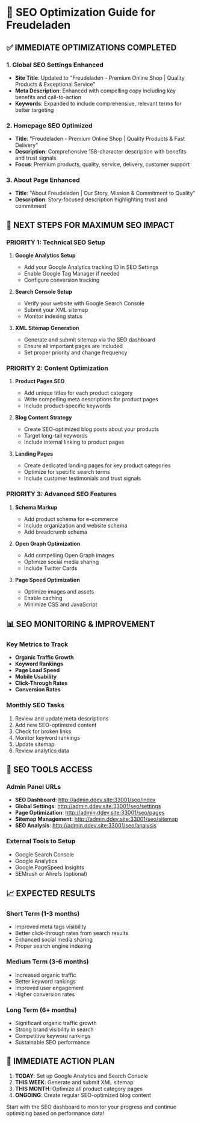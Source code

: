 # 🚀 SEO Optimization Guide for Freudeladen

## ✅ IMMEDIATE OPTIMIZATIONS COMPLETED

### 1. **Global SEO Settings Enhanced**
- **Site Title**: Updated to "Freudeladen - Premium Online Shop | Quality Products & Exceptional Service"
- **Meta Description**: Enhanced with compelling copy including key benefits and call-to-action
- **Keywords**: Expanded to include comprehensive, relevant terms for better targeting

### 2. **Homepage SEO Optimized**
- **Title**: "Freudeladen - Premium Online Shop | Quality Products & Fast Delivery"
- **Description**: Comprehensive 158-character description with benefits and trust signals
- **Focus**: Premium products, quality, service, delivery, customer support

### 3. **About Page Enhanced**
- **Title**: "About Freudeladen | Our Story, Mission & Commitment to Quality"
- **Description**: Story-focused description highlighting trust and commitment

## 🎯 NEXT STEPS FOR MAXIMUM SEO IMPACT

### PRIORITY 1: Technical SEO Setup
1. **Google Analytics Setup**
   - Add your Google Analytics tracking ID in SEO Settings
   - Enable Google Tag Manager if needed
   - Configure conversion tracking

2. **Search Console Setup**
   - Verify your website with Google Search Console
   - Submit your XML sitemap
   - Monitor indexing status

3. **XML Sitemap Generation**
   - Generate and submit sitemap via the SEO dashboard
   - Ensure all important pages are included
   - Set proper priority and change frequency

### PRIORITY 2: Content Optimization
1. **Product Pages SEO**
   - Add unique titles for each product category
   - Write compelling meta descriptions for product pages
   - Include product-specific keywords

2. **Blog Content Strategy**
   - Create SEO-optimized blog posts about your products
   - Target long-tail keywords
   - Include internal linking to product pages

3. **Landing Pages**
   - Create dedicated landing pages for key product categories
   - Optimize for specific search terms
   - Include customer testimonials and trust signals

### PRIORITY 3: Advanced SEO Features
1. **Schema Markup**
   - Add product schema for e-commerce
   - Include organization and website schema
   - Add breadcrumb schema

2. **Open Graph Optimization**
   - Add compelling Open Graph images
   - Optimize social media sharing
   - Include Twitter Cards

3. **Page Speed Optimization**
   - Optimize images and assets
   - Enable caching
   - Minimize CSS and JavaScript

## 📊 SEO MONITORING & IMPROVEMENT

### Key Metrics to Track
- **Organic Traffic Growth**
- **Keyword Rankings**
- **Page Load Speed**
- **Mobile Usability**
- **Click-Through Rates**
- **Conversion Rates**

### Monthly SEO Tasks
1. Review and update meta descriptions
2. Add new SEO-optimized content
3. Check for broken links
4. Monitor keyword rankings
5. Update sitemap
6. Review analytics data

## 🔧 SEO TOOLS ACCESS

### Admin Panel URLs
- **SEO Dashboard**: http://admin.ddev.site:33001/seo/index
- **Global Settings**: http://admin.ddev.site:33001/seo/settings
- **Page Optimization**: http://admin.ddev.site:33001/seo/pages
- **Sitemap Management**: http://admin.ddev.site:33001/seo/sitemap
- **SEO Analysis**: http://admin.ddev.site:33001/seo/analysis

### External Tools to Setup
- Google Search Console
- Google Analytics
- Google PageSpeed Insights
- SEMrush or Ahrefs (optional)

## 📈 EXPECTED RESULTS

### Short Term (1-3 months)
- Improved meta tags visibility
- Better click-through rates from search results
- Enhanced social media sharing
- Proper search engine indexing

### Medium Term (3-6 months)
- Increased organic traffic
- Better keyword rankings
- Improved user engagement
- Higher conversion rates

### Long Term (6+ months)
- Significant organic traffic growth
- Strong brand visibility in search
- Competitive keyword rankings
- Sustainable SEO performance

## 🎯 IMMEDIATE ACTION PLAN

1. **TODAY**: Set up Google Analytics and Search Console
2. **THIS WEEK**: Generate and submit XML sitemap
3. **THIS MONTH**: Optimize all product category pages
4. **ONGOING**: Create regular SEO-optimized blog content

Start with the SEO dashboard to monitor your progress and continue optimizing based on performance data!
